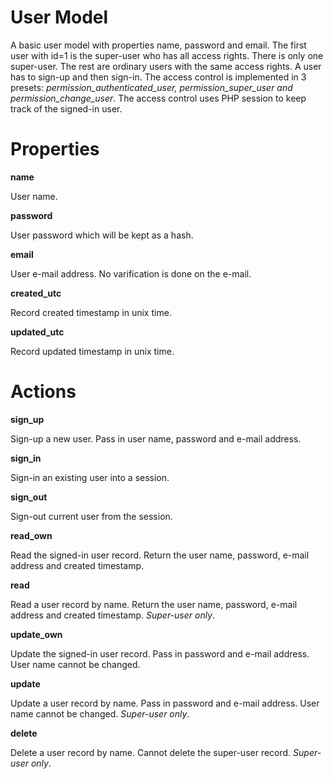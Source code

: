 User Model
==========

A basic user model with properties name, password and email. The first user with id=1 is the super-user who has all access rights. There is only one super-user. The rest are ordinary users with the same access rights. A user has to sign-up and then sign-in. The access control is implemented in 3 presets: *permission_authenticated_user, permission_super_user and permission_change_user*. The access control uses PHP session to keep track of the signed-in user.

# Properties

**name**

User name.

**password**

User password which will be kept as a hash.

**email**

User e-mail address. No varification is done on the e-mail.

**created_utc**

Record created timestamp in unix time.

**updated_utc**

Record updated timestamp in unix time.

# Actions

**sign_up**

Sign-up a new user. Pass in user name, password and e-mail address.

**sign_in**

Sign-in an existing user into a session.

**sign_out**

Sign-out current user from the session.

**read_own**

Read the signed-in user record. Return the user name, password, e-mail address and created timestamp.

**read**

Read a user record by name. Return the user name, password, e-mail address and created timestamp. *Super-user only*. 

**update_own**

Update the signed-in user record. Pass in password and e-mail address. User name cannot be changed.

**update**

Update a user record by name. Pass in password and e-mail address. User name cannot be changed. *Super-user only*.

**delete**

Delete a user record by name. Cannot delete the super-user record. *Super-user only*.
